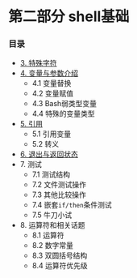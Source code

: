 # 第二部分 shell基础

### 目录
- [3. 特殊字符](03_special_characters.md)
- [4. 变量与参数介绍](04_introduction_to_variables_and_parameters.md)
	- 4.1 变量替换
	- 4.2 变量赋值
	- 4.3 Bash弱类型变量
	- 4.4 特殊的变量类型
- [5. 引用](05_quoting.md)
	- 5.1 引用变量
	- 5.2 转义
- [6. 退出与返回状态](06_exit_and_exit_status.md)
- 7\. 测试
	- 7.1 测试结构
	- 7.2 文件测试操作
	- 7.3 其他比较操作
	- 7.4 嵌套`if/then`条件测试
	- 7.5 牛刀小试
- 8\. 运算符和相关话题
	- 8.1 运算符
	- 8.2 数字常量
	- 8.3 双圆括号结构
	- 8.4 运算符优先级